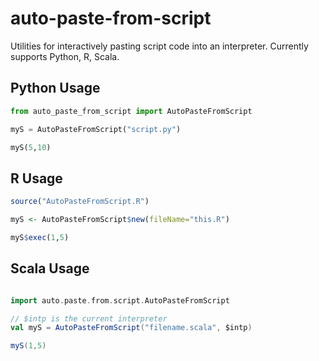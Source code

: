 # auto-paste-from-script #
 
Utilities for interactively pasting script code into an interpreter.
Currently supports Python, R, Scala.

## Python Usage ##

``` python
from auto_paste_from_script import AutoPasteFromScript

myS = AutoPasteFromScript("script.py")

myS(5,10)
```

## R Usage ##

``` r
source("AutoPasteFromScript.R")

myS <- AutoPasteFromScript$new(fileName="this.R")

myS$exec(1,5)
```

## Scala Usage ##

``` scala

import auto.paste.from.script.AutoPasteFromScript

// $intp is the current interpreter
val myS = AutoPasteFromScript("filename.scala", $intp)

myS(1,5)
```

